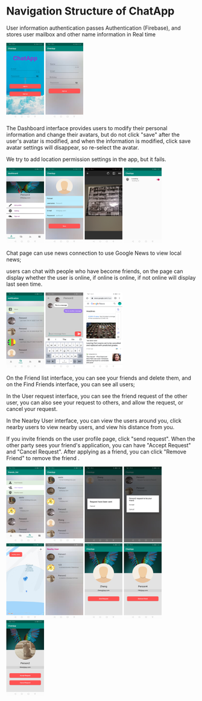 # Navigation Structure of ChatApp
User information authentication passes Authentication (Firebase), and stores user mailbox and other name information in Real time

  <img src="https://github.com/SimingZheng/ChatApp/blob/master/STRUCTURE%20images/1-2.jpg" height="200" width="100">  <img src="https://github.com/SimingZheng/ChatApp/blob/master/STRUCTURE%20images/1-1.jpg" height="200" width="100">

The Dashboard interface provides users to modify their personal information and change their avatars, but do not click "save" after the user's avatar is modified, and when the information is modified, click save avatar settings will disappear, so re-select the avatar.

We try to add location permission settings in the app, but it fails.

<img src="https://github.com/SimingZheng/ChatApp/blob/master/STRUCTURE%20images/2-1.jpg" height="200" width="100"> <img src="https://github.com/SimingZheng/ChatApp/blob/master/STRUCTURE%20images/2-4.jpg" height="200" width="100">  <img src="https://github.com/SimingZheng/ChatApp/blob/master/STRUCTURE%20images/2-2.jpg" height="200" width="100">  <img src="https://github.com/SimingZheng/ChatApp/blob/master/STRUCTURE%20images/2-3.jpg" height="200" width="100"> 

Chat page can use news connection to use Google News to view local news;

users can chat with people who have become friends, on the page can display whether the user is online, if online is online, if not online will display last seen time.

<img src="https://github.com/SimingZheng/ChatApp/blob/master/STRUCTURE%20images/3-1.jpg" height="200" width="100"> <img src="https://github.com/SimingZheng/ChatApp/blob/master/STRUCTURE%20images/3-2.jpg" height="200" width="100">  <img src="https://github.com/SimingZheng/ChatApp/blob/master/STRUCTURE%20images/3-3.jpg" height="200" width="100">

On the Friend list interface, you can see your friends and delete them, and on the Find Friends interface, you can see all users;

In the User request interface, you can see the friend request of the other user, you can also see your request to others, and allow the request, or cancel your request.

In the Nearby User interface, you can view the users around you, click nearby users to view nearby users, and view his distance from you.

If you invite friends on the user profile page, click "send request". When the other party sees your friend's application, you can have "Accept Request" and "Cancel Request". After applying as a friend, you can click "Remove Friend" to remove the friend .

<img src="https://github.com/SimingZheng/ChatApp/blob/master/STRUCTURE%20images/4-1.jpg" height="200" width="100"> <img src="https://github.com/SimingZheng/ChatApp/blob/master/STRUCTURE%20images/4-2.jpg" height="200" width="100">  <img src="https://github.com/SimingZheng/ChatApp/blob/master/STRUCTURE%20images/4-3.jpg" height="200" width="100">  <img src="https://github.com/SimingZheng/ChatApp/blob/master/STRUCTURE%20images/4-4.jpg" height="200" width="100"> <img src="https://github.com/SimingZheng/ChatApp/blob/master/STRUCTURE%20images/4-5.jpg" height="200" width="100"> <img src="https://github.com/SimingZheng/ChatApp/blob/master/STRUCTURE%20images/4-6.jpg" height="200" width="100"> <img src="https://github.com/SimingZheng/ChatApp/blob/master/STRUCTURE%20images/6-1.jpg" height="200" width="100">  <img src="https://github.com/SimingZheng/ChatApp/blob/master/STRUCTURE%20images/6-3.jpg" height="200" width="100"> <img src="https://github.com/SimingZheng/ChatApp/blob/master/STRUCTURE%20images/6-2.jpg" height="200" width="100"> 
